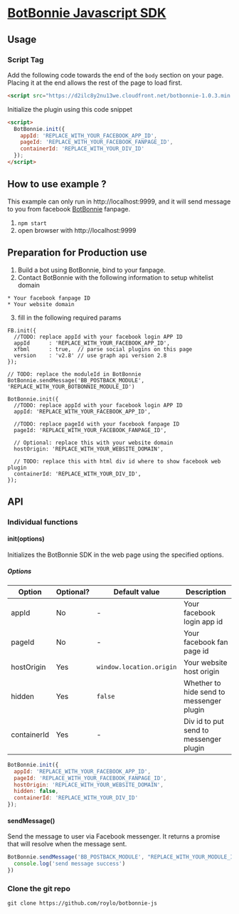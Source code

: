 # [BotBonnie Javascript SDK](https://botbonnie.com)

## Usage

### Script Tag

Add the following code towards the end of the `body` section on your page. Placing it at the end allows the rest of the page to load first.

```html
<script src="https://d2ilc8y2nu13we.cloudfront.net/botbonnie-1.0.3.min.js"></script>
```


Initialize the plugin using this code snippet

```html
<script>
  BotBonnie.init({
    appId: 'REPLACE_WITH_YOUR_FACEBOOK_APP_ID',
    pageId: 'REPLACE_WITH_YOUR_FACEBOOK_FANPAGE_ID',
    containerId: 'REPLACE_WITH_YOUR_DIV_ID'
  });
</script>
```

## How to use example ?
This example can only run in http://localhost:9999, and it will send message to you from facebook [BotBonnie](https://www.facebook.com/BotBonnie/) fanpage.
1. `npm start`
2. open browser with http://localhost:9999

## Preparation for Production use
1. Build a bot using BotBonnie, bind to your fanpage.
2. Contact BotBonnie with the following information to setup whitelist domain
```
* Your facebook fanpage ID
* Your website domain
```
3. fill in the following required params
```
FB.init({
  //TODO: replace appId with your facebook login APP ID
  appId      : 'REPLACE_WITH_YOUR_FACEBOOK_APP_ID', 
  xfbml      : true,  // parse social plugins on this page
  version    : 'v2.8' // use graph api version 2.8
});
```
```
// TODO: replace the moduleId in BotBonnie
BotBonnie.sendMessage('BB_POSTBACK_MODULE', 'REPLACE_WITH_YOUR_BOTBONNIE_MODULE_ID')
```
```
BotBonnie.init({
  //TODO: replace appId with your facebook login APP ID
  appId: 'REPLACE_WITH_YOUR_FACEBOOK_APP_ID',
  
  //TODO: replace pageId with your facebook fanpage ID
  pageId: 'REPLACE_WITH_YOUR_FACEBOOK_FANPAGE_ID',
  
  // Optional: replace this with your website domain
  hostOrigin: 'REPLACE_WITH_YOUR_WEBSITE_DOMAIN',
  
  // TODO: replace this with html div id where to show facebook web plugin
  containerId: 'REPLACE_WITH_YOUR_DIV_ID',  
});
```
## API

### Individual functions

#### init(options)
Initializes the BotBonnie SDK in the web page using the specified options.

##### Options

| Option | Optional? | Default value | Description |
| --- | --- | --- | --- |
| appId | No | - | Your facebook login app id |
| pageId | No | - | Your facebook fan page id |
| hostOrigin | Yes | `window.location.origin` | Your website host origin |
| hidden | Yes | `false` | Whether to hide send to messenger plugin |
| containerId | Yes | - | Div id to put send to messenger plugin |

```javascript
BotBonnie.init({
  appId: 'REPLACE_WITH_YOUR_FACEBOOK_APP_ID',
  pageId: 'REPLACE_WITH_YOUR_FACEBOOK_FANPAGE_ID',
  hostOrigin: 'REPLACE_WITH_YOUR_WEBSITE_DOMAIN',
  hidden: false,
  containerId: 'REPLACE_WITH_YOUR_DIV_ID'
});

```


#### sendMessage()
Send the message to user via Facebook messenger. It returns a promise that will resolve when the message sent.

```javascript
BotBonnie.sendMessage('BB_POSTBACK_MODULE', "REPLACE_WITH_YOUR_MODULE_ID").then(function() {
  console.log('send message success')
})
```

### Clone the git repo
```
git clone https://github.com/roylo/botbonnie-js
```
